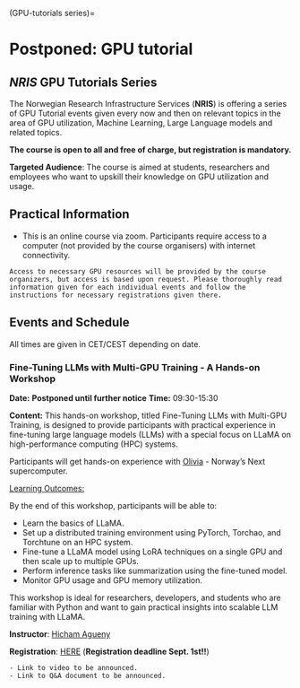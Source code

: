 (GPU-tutorials series)=

# Postponed: GPU tutorial
## *NRIS* GPU Tutorials Series 

The Norwegian Research Infrastructure Services (**NRIS**) is offering a series of GPU Tutorial events given every now and then on relevant topics in the area of GPU utilization, Machine Learning, Large Language models and related topics. 

**The course is open to all and free of charge, but registration is mandatory.**

**Targeted Audience**: The course is aimed at students, researchers and employees
who want to upskill their knowledge on GPU utilization and usage. 

## Practical Information

- This is an online course via zoom. Participants require access to a computer
(not provided by the course organisers) with internet connectivity.

```{note}
Access to necessary GPU resources will be provided by the course organizers, but access is based upon request. Please thoroughly read information given for each individual events and follow the instructions for necessary registrations given there.

```

## Events and Schedule

All times are given in CET/CEST depending on date.

### Fine-Tuning LLMs with Multi-GPU Training - A Hands-on Workshop

**Date:** **Postponed until further notice**
**Time:** 09:30-15:30

**Content:**
This hands-on workshop, titled Fine-Tuning LLMs with Multi-GPU Training, is designed to provide participants with practical experience in fine-tuning large language models (LLMs) with a special focus on LLaMA on high-performance computing (HPC) systems.

Participants will get hands-on experience with [Olivia](https://www.sigma2.no/meet-olivia-norways-next-supercomputer) - Norway’s Next supercomputer.

<u>Learning Outcomes:</u>

By the end of this workshop, participants will be able to:

- Learn the basics of LLaMA.
- Set up a distributed training environment using PyTorch, Torchao, and Torchtune on an HPC system.
- Fine-tune a LLaMA model using LoRA techniques on a single GPU and then scale up to multiple GPUs.
- Perform inference tasks like summarization using the fine-tuned model.
- Monitor GPU usage and GPU memory utilization.

This workshop is ideal for researchers, developers, and students who are familiar with Python and want to gain practical insights into scalable LLM training with LLaMA.

**Instructor**: [Hicham Agueny](https://www4.uib.no/en/find-employees/Hicham.Agueny)

**Registration**: [HERE](https://docs.google.com/forms/d/e/1FAIpQLSeQ00Qgwc47Qlzxiw2Q924YSIqHXWuKEhzy5tWrhdHwbwpw8Q/viewform?usp=header) (**Registration deadline Sept. 1st!!**)

```{note}
- Link to video to be announced.
- Link to Q&A document to be announced.
```






